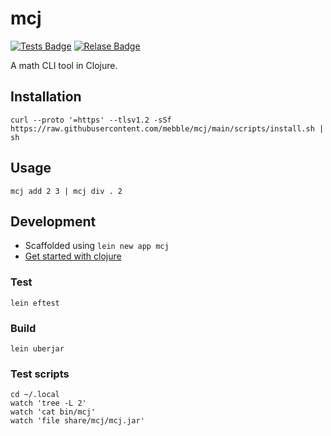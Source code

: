 # mcj

[![Tests Badge](https://github.com/mebble/mcj/actions/workflows/tests.yml/badge.svg)](https://github.com/mebble/mcj/actions/workflows/tests.yml)
[![Relase Badge](https://github.com/mebble/mcj/actions/workflows/release.yml/badge.svg)](https://github.com/mebble/mcj/actions/workflows/release.yml)

A math CLI tool in Clojure.

## Installation

```
curl --proto '=https' --tlsv1.2 -sSf https://raw.githubusercontent.com/mebble/mcj/main/scripts/install.sh | sh
```

## Usage

```
mcj add 2 3 | mcj div . 2
```

## Development

- Scaffolded using `lein new app mcj`
- [Get started with clojure](https://www.braveclojure.com/getting-started/)

### Test

```
lein eftest
```

### Build

```
lein uberjar
```

### Test scripts

```
cd ~/.local
watch 'tree -L 2'
watch 'cat bin/mcj'
watch 'file share/mcj/mcj.jar'
```

